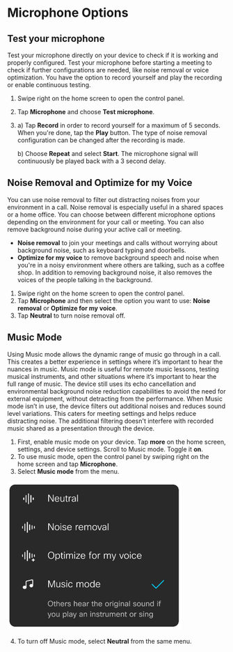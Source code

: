 # Microphone Options

## Test your microphone

Test your microphone directly on your device to check if it is working and properly configured. 
Test your microphone before starting a meeting to check if further configurations are needed, like noise removal or voice optimization. You have the option to record yourself and play the recording or enable continuous testing. 

1.	Swipe right on the home screen to open the control panel. 
2.	Tap **Microphone** and choose **Test microphone**. 
3.	a)	Tap **Record** in order to record yourself for a maximum of 5 seconds. When you're done, tap the **Play** button. The type of noise removal configuration can be changed after the recording is made.

    b)	Choose **Repeat** and select **Start**. The microphone signal will continuously be played back with a 3 second delay.


## Noise Removal and Optimize for my Voice

You can use noise removal to filter out distracting noises from your environment in a call. Noise removal is especially useful in a shared spaces or a home office. 
You can choose between different microphone options depending on the environment for your call or meeting. You can also remove background noise during your active call or meeting. 
* **Noise removal** to join your meetings and calls without worrying about background noise, such as keyboard typing and doorbells. 
* **Optimize for my voice** to remove background speech and noise when you're in a noisy environment where others are talking, such as a coffee shop. In addition to removing background noise, it also removes the voices of the people talking in the background. 

1.	Swipe right on the home screen to open the control panel. 
2.	Tap **Microphone** and then select the option you want to use: **Noise removal** or **Optimize for my voice**.
3.	Tap **Neutral** to turn noise removal off.

## Music Mode

Using Music mode allows the dynamic range of music go through in a call. This creates a better experience in settings where it’s important to hear the nuances in music. 
Music mode is useful for remote music lessons, testing musical instruments, and other situations where it’s important to hear the full range of music. The device still uses its echo cancellation and environmental background noise reduction capabilities to avoid the need for external equipment, without detracting from the performance. 
When Music mode isn’t in use, the device filters out additional noises and reduces sound level variations. This caters for meeting settings and helps reduce distracting noise. The additional filtering doesn't interfere with recorded music shared as a presentation through the device. 

1.	First, enable music mode on your device. Tap **more** on the home screen, settings, and device settings. Scroll to Music mode. Toggle it **on**. 
2.	To use music mode, open the control panel by swiping right on the home screen and tap **Microphone**.
3.	Select **Music mode** from the menu. 

<img src="/doc/images/MTR/music_mode.jpg" width=400/>

4.	To turn off Music mode, select **Neutral** from the same menu. 
